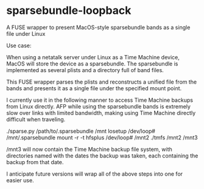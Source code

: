 sparsebundle-loopback
=====================

A FUSE wrapper to present MacOS-style sparsebundle bands as a single file under Linux

Use case:

When using a netatalk server under Linux as a Time Machine device, MacOS
will store the device as a sparsebundle. The sparsebundle is implemented as
several plists and a directory full of band files.

This FUSE wrapper parses the plists and reconstructs a unified file from
the bands and presents it as a single file under the specified mount point.

I currently use it in the following manner to access Time Machine backups
from Linux directly. AFP while using the sparsebundle bands is extremely
slow over links with limited bandwidth, making using Time Machine directly
difficult when traveling.

./sparse.py /path/to/<name>.sparsebundle /mnt
losetup /dev/loop# /mnt/<name>.sparsebundle
mount -r -t hfsplus /dev/loop# /mnt2
./tmfs /mnt2 /mnt3

/mnt3 will now contain the Time Machine backup file system, with directories
named with the dates the backup was taken, each containing the backup from
that date.

I anticipate future versions will wrap all of the above steps into one
for easier use.
